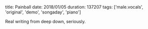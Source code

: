 title: Painball
date: 2018/01/05
duration: 137207
tags: ['male.vocals', 'original', 'demo', 'songaday', 'piano']

Real writing from deep down, seriously.
